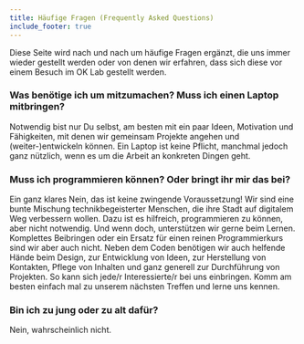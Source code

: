 ```yaml
---
title: Häufige Fragen (Frequently Asked Questions)
include_footer: true
---
```


Diese Seite wird nach und nach um häufige Fragen ergänzt, die uns immer wieder gestellt werden oder von denen wir erfahren, dass sich diese vor einem Besuch im OK Lab gestellt werden.

### Was benötige ich um mitzumachen? Muss ich einen Laptop mitbringen?

Notwendig bist nur Du selbst, am besten mit ein paar Ideen, Motivation und Fähigkeiten, mit denen wir gemeinsam Projekte angehen und (weiter-)entwickeln können. Ein Laptop ist keine Pflicht, manchmal jedoch ganz nützlich, wenn es um die Arbeit an konkreten Dingen geht.

### Muss ich programmieren können? Oder bringt ihr mir das bei?

Ein ganz klares Nein, das ist keine zwingende Voraussetzung! Wir sind eine bunte Mischung technikbegeisterter Menschen, die ihre Stadt auf digitalem Weg verbessern wollen. Dazu ist es hilfreich, programmieren zu können, aber nicht notwendig. Und wenn doch, unterstützen wir gerne beim Lernen. Komplettes Beibringen oder ein Ersatz für einen reinen Programmierkurs sind wir aber auch nicht.
Neben dem Coden benötigen wir auch helfende Hände beim Design, zur Entwicklung von Ideen, zur Herstellung von Kontakten, Pflege von Inhalten und ganz generell zur Durchführung von Projekten. So kann sich jede/r Interessierte/r bei uns einbringen.
Komm am besten einfach mal zu unserem nächsten Treffen und lerne uns kennen.

### Bin ich zu jung oder zu alt dafür?

Nein, wahrscheinlich nicht.